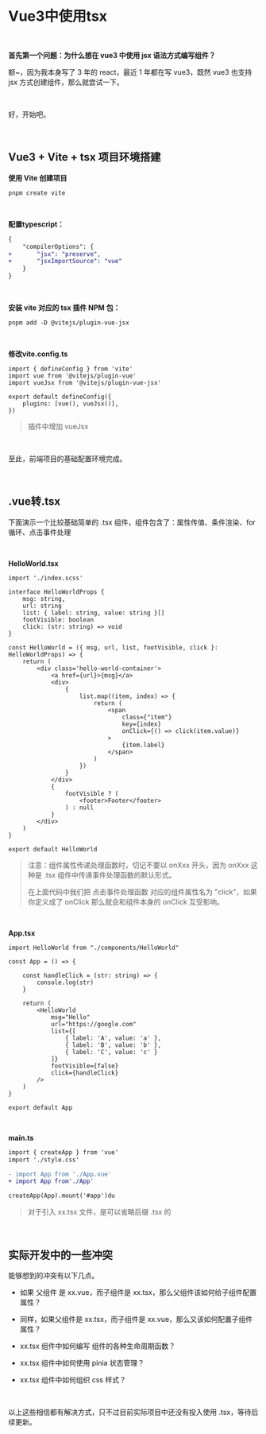 # Vue3中使用tsx

<br>

**首先第一个问题：为什么想在 vue3 中使用 jsx 语法方式编写组件？**

额~，因为我本身写了 3 年的 react，最近 1 年都在写 vue3，既然 vue3 也支持 jsx 方式创建组件，那么就尝试一下。

<br>

好，开始吧。

<br>

## Vue3 + Vite + tsx 项目环境搭建

**使用 Vite 创建项目**

```
pnpm create vite
```

<br>

**配置typescript：**

```diff
{
    "compilerOptions": {
+       "jsx": "preserve",
+       "jsxImportSource": "vue"
    }
}
```

<br>

**安装 vite 对应的 tsx 插件 NPM 包：**

```
pnpm add -D @vitejs/plugin-vue-jsx
```

<br>

**修改vite.config.ts**

```
import { defineConfig } from 'vite'
import vue from '@vitejs/plugin-vue'
import vueJsx from '@vitejs/plugin-vue-jsx'

export default defineConfig({
    plugins: [vue(), vueJsx()],
})
```

> 插件中增加 vueJsx

<br>

至此，前端项目的基础配置环境完成。

<br>

## .vue转.tsx

下面演示一个比较基础简单的 .tsx 组件，组件包含了：属性传值、条件渲染、for 循环、点击事件处理

<br>

**HelloWorld.tsx**

```
import './index.scss'

interface HelloWorldProps {
    msg: string,
    url: string
    list: { label: string, value: string }[]
    footVisible: boolean
    click: (str: string) => void
}

const HelloWorld = ({ msg, url, list, footVisible, click }: HelloWorldProps) => {
    return (
        <div class='hello-world-container'>
            <a href={url}>{msg}</a>
            <div>
                {
                    list.map((item, index) => {
                        return (
                            <span
                                class={"item"}
                                key={index}
                                onClick={() => click(item.value)}
                            >
                                {item.label}
                            </span>
                        )
                    })
                }
            </div>
            {
                footVisible ? (
                    <footer>Footer</footer>
                ) : null
            }
        </div>
    )
}

export default HelloWorld
```

> 注意：组件属性传递处理函数时，切记不要以 onXxx 开头，因为 onXxx 这种是 .tsx 组件中传递事件处理函数的默认形式。
> 
> 在上面代码中我们把 点击事件处理函数 对应的组件属性名为 "click"，如果你定义成了 onClick 那么就会和组件本身的 onClick 互受影响。

<br>

**App.tsx**

```
import HelloWorld from "./components/HelloWorld"

const App = () => {

    const handleClick = (str: string) => {
        console.log(str)
    }

    return (
        <HelloWorld
            msg="Hello"
            url="https://google.com"
            list={[
                { label: 'A', value: 'a' },
                { label: 'B', value: 'b' },
                { label: 'C', value: 'c' }
            ]}
            footVisible={false}
            click={handleClick}
        />
    )
}

export default App
```

<br>

**main.ts**

```diff
import { createApp } from 'vue'
import './style.css'

- import App from './App.vue'
+ import App from'./App'

createApp(App).mount('#app')du
```

> 对于引入 xx.tsx 文件，是可以省略后缀 .tsx 的

<br>

## 实际开发中的一些冲突

能够想到的冲突有以下几点。

- 如果 父组件 是 xx.vue，而子组件是 xx.tsx，那么父组件该如何给子组件配置属性？
  
- 同样，如果父组件是 xx.tsx，而子组件是 xx.vue，那么又该如何配置子组件属性？
  
- xx.tsx 组件中如何编写 组件的各种生命周期函数？
  
- xx.tsx 组件中如何使用 pinia 状态管理？
  
- xx.tsx 组件中如何组织 css 样式？
  

<br>

以上这些相信都有解决方式，只不过目前实际项目中还没有投入使用 .tsx，等待后续更新。
